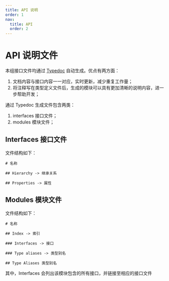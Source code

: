 ```yaml
---
title: API 说明
order: 1
nav:
  title: API
  order: 2
---
```


# API 说明文件

本组接口文件均通过 [Typedoc](https://typedoc.org/) 自动生成。优点有两方面：

1. 文档内容与接口内容一一对应，实时更新，减少重复工作量；
2. 将注释写在类型定义文件后，生成的模块可以具有更加清晰的说明内容，进一步帮助开发；

通过 Typedoc 生成文件包含两类：

1. interfaces 接口文件；
2. modules 模块文件；

## Interfaces 接口文件

文件结构如下：

```
# 名称

## Hierarchy -> 继承关系

## Properties -> 属性

```

## Modules 模块文件

文件结构如下：

```
# 名称

## Index -> 索引

### Interfaces -> 接口

### Type aliases -> 类型别名

## Type Aliases 类型别名
```

其中，Interfaces 会列出该模块包含的所有接口，并链接至相应的接口文件
